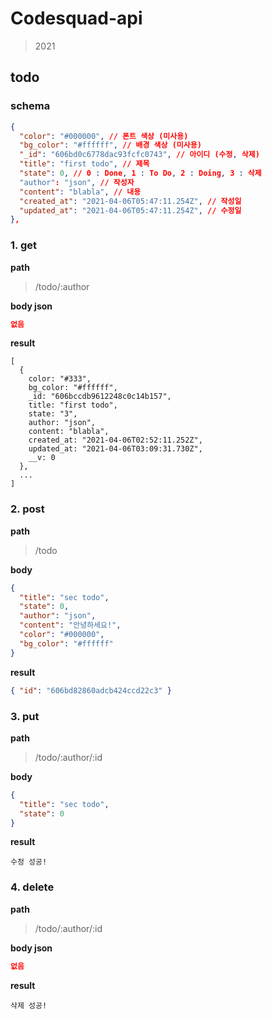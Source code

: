 # Codesquad-api

> 2021

## todo

### schema

```json
{
  "color": "#000000", // 폰트 색상 (미사용)
  "bg_color": "#ffffff", // 배경 색상 (미사용)
  "_id": "606bd0c6778dac93fcfc0743", // 아이디 (수정, 삭제)
  "title": "first todo", // 제목
  "state": 0, // 0 : Done, 1 : To Do, 2 : Doing, 3 : 삭제
  "author": "json", // 작성자
  "content": "blabla", // 내용
  "created_at": "2021-04-06T05:47:11.254Z", // 작성일
  "updated_at": "2021-04-06T05:47:11.254Z", // 수정일
},
```

### 1. get

**path**

> /todo/:author

**body json**

```json
없음
```

**result**

```
[
  {
    color: "#333",
    bg_color: "#ffffff",
    _id: "606bccdb9612248c0c14b157",
    title: "first todo",
    state: "3",
    author: "json",
    content: "blabla",
    created_at: "2021-04-06T02:52:11.252Z",
    updated_at: "2021-04-06T03:09:31.730Z",
    __v: 0
  },
  ...
]
```

### 2. post

**path**

> /todo

**body**

```json
{
  "title": "sec todo",
  "state": 0,
  "author": "json",
  "content": "안녕하세요!",
  "color": "#000000",
  "bg_color": "#ffffff"
}
```

**result**

```json
{ "id": "606bd82860adcb424ccd22c3" }
```

### 3. put

**path**

> /todo/:author/:id

**body**

```json
{
  "title": "sec todo",
  "state": 0
}
```

**result**

```
수정 성공!
```

### 4. delete

**path**

> /todo/:author/:id

**body json**

```json
없음
```

**result**

```
삭제 성공!
```
